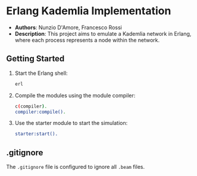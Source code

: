 # Erlang Kademlia Implementation



- **Authors**: Nunzio D'Amore, Francesco Rossi
- **Description**: This project aims to emulate a Kademlia network in Erlang, where each process represents a node within the network.


## Getting Started

1. Start the Erlang shell:
    ```sh
    erl
    ```    

2. Compile the modules using the module compiler:
    ```sh
    c(compiler).
    compiler:compile().
    ```

3. Use the starter module to start the simulation:
    ```erlang
    starter:start().
    ```

## .gitignore

The `.gitignore` file is configured to ignore all `.beam` files.
